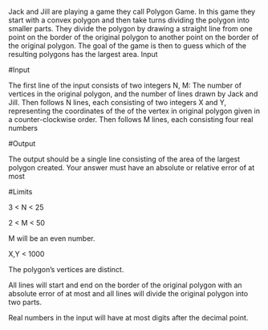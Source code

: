 
Jack and Jill are playing a game they call Polygon Game. In this game they start with a convex polygon and then take turns dividing the polygon into smaller parts. They divide the polygon by drawing a straight line from one point on the border of the original polygon to another point on the border of the original polygon. The goal of the game is then to guess which of the resulting polygons has the largest area.
Input

#Input

The first line of the input consists of two integers
N, M: The number of vertices in the original polygon, and the number of lines drawn by Jack and Jill.
Then follows N lines, each consisting of two integers X and Y, representing the coordinates of the of the vertex in original polygon given in a counter-clockwise order.
Then follows M lines, each consisting four real numbers 

#Output

The output should be a single line consisting of the area of the largest polygon created. Your answer must have an absolute or relative error of at most


#Limits

3 < N < 25

2 < M < 50

M will be an even number.

X,Y < 1000

The polygon’s vertices are distinct.

All lines will start and end on the border of the original polygon with an absolute error of at most and all lines will divide the original polygon into two parts.

Real numbers in the input will have at most digits after the decimal point.